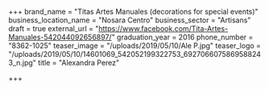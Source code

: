 +++
brand_name = "Titas Artes Manuales (decorations for special events)"
business_location_name = "Nosara Centro"
business_sector = "Artisans"
draft = true
external_url = "https://www.facebook.com/Tita-Artes-Manuales-542044092656897/"
graduation_year = 2016
phone_number = "8362-1025"
teaser_image = "/uploads/2019/05/10/Ale P.jpg"
teaser_logo = "/uploads/2019/05/10/14601069_542052199322753_6927066075869588243_n.jpg"
title = "Alexandra Perez"

+++
